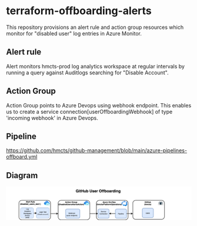 # terraform-offboarding-alerts

This repository provisions an alert rule and action group resources which monitor for "disabled user" log entries in Azure Monitor. 
## Alert rule
Alert monitors hmcts-prod log analytics workspace at regular intervals by running a query against Auditlogs searching for "Disable Account".
## Action Group
Action Group points to Azure Devops using webhook endpoint. This enables us to create a service connection[userOffboardingWebhook] of type 'incoming webhook' in Azure Devops.
## Pipeline
https://github.com/hmcts/github-management/blob/main/azure-pipelines-offboard.yml

## Diagram
![FlowChart](images/offboarduser.png)
